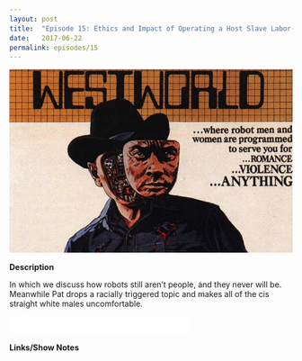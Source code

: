 ```yaml
---
layout: post
title:  "Episode 15: Ethics and Impact of Operating a Host Slave Labor-Based Business or: Two Cents Short of a Dollar"
date:   2017-06-22
permalink: episodes/15
---
```


<img src="/img/episode_15.jpg" alt="Three Laws Part Two" width="700">

**Description**

In which we discuss how robots still aren’t people, and they never will be. Meanwhile Pat drops a racially triggered topic and makes all of the cis straight white males uncomfortable.

<iframe style="border: none" src="//html5-player.libsyn.com/embed/episode/id/5473511/height/50/width/640/theme/standard-mini/autonext/no/thumbnail/no/autoplay/no/preload/no/no_addthis/no/direction/backward/" height="30" width="320" scrolling="no"  allowfullscreen webkitallowfullscreen mozallowfullscreen oallowfullscreen msallowfullscreen></iframe>

**Links/Show Notes**
